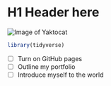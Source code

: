 # H1 Header here

![Image of Yaktocat](https://octodex.github.com/images/yaktocat.png)

``` r
library(tidyverse)
```
- [ ] Turn on GitHub pages
- [ ] Outline my portfolio
- [ ] Introduce myself to the world
